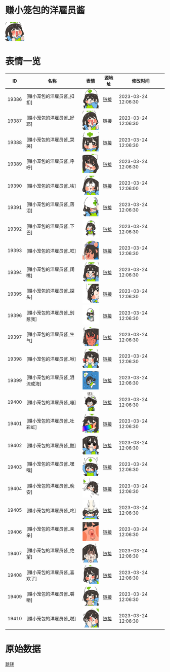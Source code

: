 # 赚小笼包的洋雇员酱

<img src="./cover.png" height="60" alt="cover" />

# 表情一览

|ID|名称|表情|源地址|修改时间|
|----|----|----|----|----|
|19386|[赚小笼包的洋雇员酱_扣扣]|<img src="./pic/019386_%5B赚小笼包的洋雇员酱_扣扣%5D.png" height="60" alt="扣扣"/>|[链接](https://i0.hdslb.com/bfs/garb/4eac4623c12218438066e0608688f8b8f641ac31.png)|2023-03-24 12:06:30|
|19387|[赚小笼包的洋雇员酱_好耶]|<img src="./pic/019387_%5B赚小笼包的洋雇员酱_好耶%5D.png" height="60" alt="好耶"/>|[链接](https://i0.hdslb.com/bfs/garb/19d3a63b3ca105fa735e89c5b4415c2735feddd3.png)|2023-03-24 12:06:30|
|19388|[赚小笼包的洋雇员酱_哭哭]|<img src="./pic/019388_%5B赚小笼包的洋雇员酱_哭哭%5D.png" height="60" alt="哭哭"/>|[链接](https://i0.hdslb.com/bfs/garb/852db2ef7e9afdaf3fd7a64acd31bd691ea5685a.png)|2023-03-24 12:06:30|
|19389|[赚小笼包的洋雇员酱_呼呼]|<img src="./pic/019389_%5B赚小笼包的洋雇员酱_呼呼%5D.png" height="60" alt="呼呼"/>|[链接](https://i0.hdslb.com/bfs/garb/64bf115ac57edee60a79c1f23fc15563d664dea3.png)|2023-03-24 12:06:30|
|19390|[赚小笼包的洋雇员酱_啥]|<img src="./pic/019390_%5B赚小笼包的洋雇员酱_啥%5D.png" height="60" alt="啥"/>|[链接](https://i0.hdslb.com/bfs/garb/5af8e244b5d10c4da56a0ebcd45c75b159a43145.png)|2023-03-24 12:06:00|
|19391|[赚小笼包的洋雇员酱_落泪]|<img src="./pic/019391_%5B赚小笼包的洋雇员酱_落泪%5D.png" height="60" alt="落泪"/>|[链接](https://i0.hdslb.com/bfs/garb/bad7ef6c6226ff5339f4c44f1963d321aa5bb2ec.png)|2023-03-24 12:06:30|
|19392|[赚小笼包的洋雇员酱_下巴]|<img src="./pic/019392_%5B赚小笼包的洋雇员酱_下巴%5D.png" height="60" alt="下巴"/>|[链接](https://i0.hdslb.com/bfs/garb/7d495dce4bc08669aae453872a488e8832efd901.png)|2023-03-24 12:06:30|
|19393|[赚小笼包的洋雇员酱_哐]|<img src="./pic/019393_%5B赚小笼包的洋雇员酱_哐%5D.png" height="60" alt="哐"/>|[链接](https://i0.hdslb.com/bfs/garb/973121c95bae22b562d231e4d59981076a945f83.png)|2023-03-24 12:06:30|
|19394|[赚小笼包的洋雇员酱_闭嘴]|<img src="./pic/019394_%5B赚小笼包的洋雇员酱_闭嘴%5D.png" height="60" alt="闭嘴"/>|[链接](https://i0.hdslb.com/bfs/garb/a73e93fe3491f6febd17003fcfb0f0968668cc1f.png)|2023-03-24 12:06:30|
|19395|[赚小笼包的洋雇员酱_探头]|<img src="./pic/019395_%5B赚小笼包的洋雇员酱_探头%5D.png" height="60" alt="探头"/>|[链接](https://i0.hdslb.com/bfs/garb/fc25ebb46387f9cfe76bcd07bdd7d940c6539a82.png)|2023-03-24 12:06:30|
|19396|[赚小笼包的洋雇员酱_别惹我]|<img src="./pic/019396_%5B赚小笼包的洋雇员酱_别惹我%5D.png" height="60" alt="别惹我"/>|[链接](https://i0.hdslb.com/bfs/garb/ea989cc60e5ecf3b7aa560292261810a66b2e895.png)|2023-03-24 12:06:30|
|19397|[赚小笼包的洋雇员酱_生气]|<img src="./pic/019397_%5B赚小笼包的洋雇员酱_生气%5D.png" height="60" alt="生气"/>|[链接](https://i0.hdslb.com/bfs/garb/dd39d233c327e0890611ebb25d4c1bc43edf8331.png)|2023-03-24 12:06:30|
|19398|[赚小笼包的洋雇员酱_啾]|<img src="./pic/019398_%5B赚小笼包的洋雇员酱_啾%5D.png" height="60" alt="啾"/>|[链接](https://i0.hdslb.com/bfs/garb/612933736f0341dac745dc57381bb65124ab5028.png)|2023-03-24 12:06:30|
|19399|[赚小笼包的洋雇员酱_泪流成海]|<img src="./pic/019399_%5B赚小笼包的洋雇员酱_泪流成海%5D.png" height="60" alt="泪流成海"/>|[链接](https://i0.hdslb.com/bfs/garb/5f959c69ba583519c01748b2f4f96fb469baeef5.png)|2023-03-24 12:06:30|
|19400|[赚小笼包的洋雇员酱_嘣]|<img src="./pic/019400_%5B赚小笼包的洋雇员酱_嘣%5D.png" height="60" alt="嘣"/>|[链接](https://i0.hdslb.com/bfs/garb/78050f1cce2870bb5c2d9925e1c65efb9a4e996a.png)|2023-03-24 12:06:30|
|19401|[赚小笼包的洋雇员酱_吐彩虹]|<img src="./pic/019401_%5B赚小笼包的洋雇员酱_吐彩虹%5D.png" height="60" alt="吐彩虹"/>|[链接](https://i0.hdslb.com/bfs/garb/070bf7d2b0bef801eff56421e567c6a38e46c0da.png)|2023-03-24 12:06:30|
|19402|[赚小笼包的洋雇员酱_酷]|<img src="./pic/019402_%5B赚小笼包的洋雇员酱_酷%5D.png" height="60" alt="酷"/>|[链接](https://i0.hdslb.com/bfs/garb/88ee207111f56bd304a71397cdcdad3be20d5d3c.png)|2023-03-24 12:06:30|
|19403|[赚小笼包的洋雇员酱_嘿嘿]|<img src="./pic/019403_%5B赚小笼包的洋雇员酱_嘿嘿%5D.png" height="60" alt="嘿嘿"/>|[链接](https://i0.hdslb.com/bfs/garb/97eb4d6f5e0e2eee066a2db4df3b209f9b41fa8f.png)|2023-03-24 12:06:30|
|19404|[赚小笼包的洋雇员酱_晚安]|<img src="./pic/019404_%5B赚小笼包的洋雇员酱_晚安%5D.png" height="60" alt="晚安"/>|[链接](https://i0.hdslb.com/bfs/garb/cb5d8ae204e39e8fb98b595d04f8ae7ae581eae6.png)|2023-03-24 12:06:30|
|19405|[赚小笼包的洋雇员酱_咚]|<img src="./pic/019405_%5B赚小笼包的洋雇员酱_咚%5D.png" height="60" alt="咚"/>|[链接](https://i0.hdslb.com/bfs/garb/1a39e4793c84eca739330bcd513617f32269fb0b.png)|2023-03-24 12:06:30|
|19406|[赚小笼包的洋雇员酱_亲亲]|<img src="./pic/019406_%5B赚小笼包的洋雇员酱_亲亲%5D.png" height="60" alt="亲亲"/>|[链接](https://i0.hdslb.com/bfs/garb/d4bf2fba483687900c507664aaf705b529b0ab38.png)|2023-03-24 12:06:30|
|19407|[赚小笼包的洋雇员酱_绝望]|<img src="./pic/019407_%5B赚小笼包的洋雇员酱_绝望%5D.png" height="60" alt="绝望"/>|[链接](https://i0.hdslb.com/bfs/garb/3e20070e9261995a18f3edb3b7b053212f7a2b62.png)|2023-03-24 12:06:30|
|19408|[赚小笼包的洋雇员酱_喜欢了]|<img src="./pic/019408_%5B赚小笼包的洋雇员酱_喜欢了%5D.png" height="60" alt="喜欢了"/>|[链接](https://i0.hdslb.com/bfs/garb/2dbbc03654f34bb97408eb6af2c8f716f87b3539.png)|2023-03-24 12:06:30|
|19409|[赚小笼包的洋雇员酱_嚼嚼]|<img src="./pic/019409_%5B赚小笼包的洋雇员酱_嚼嚼%5D.png" height="60" alt="嚼嚼"/>|[链接](https://i0.hdslb.com/bfs/garb/33a793ca47124786fa9ccd9f4b97ee82f2d7fbe1.png)|2023-03-24 12:06:30|
|19410|[赚小笼包的洋雇员酱_啪]|<img src="./pic/019410_%5B赚小笼包的洋雇员酱_啪%5D.png" height="60" alt="啪"/>|[链接](https://i0.hdslb.com/bfs/garb/47e3310271e1849799ea81715955aa3072d72447.png)|2023-03-24 12:06:30|

# 原始数据

[跳转](./raw.json)

